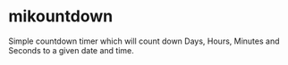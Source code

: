 mikountdown
===========

Simple countdown timer which will count down Days, Hours, Minutes and Seconds to a given date and time.